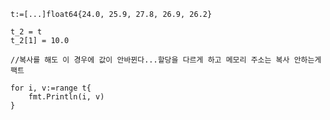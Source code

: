 
    t:=[...]float64{24.0, 25.9, 27.8, 26.9, 26.2}
    
    t_2 = t
	t_2[1] = 10.0
	
    //복사를 해도 이 경우에 값이 안바뀐다...할당을 다르게 하고 메모리 주소는 복사 안하는게 팩트
	
    for i, v:=range t{
		fmt.Println(i, v)
	}
